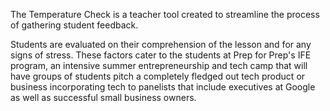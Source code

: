 The Temperature Check is a teacher tool created to streamline the process of gathering student feedback. 

Students are evaluated on their comprehension of the lesson and for any signs of stress. These factors cater to the students at Prep for Prep's IFE program,
an intensive summer entrepreneurship and tech camp that will have groups of students pitch a completely fledged out tech product or business incorporating tech
to panelists that include executives at Google as well as successful small business owners. 

